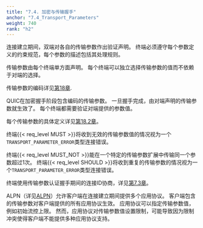 ```yaml
---
title: "7.4. 加密与传输握手"
anchor: "7.4_Transport_Parameters"
weight: 740
rank: "h2"
---
```


连接建立期间，双端对各自的传输参数作出验证声明。
终端必须遵守每个参数定义的约束规范，每个参数的描述包括其处理规则。

传输参数由每个终端单方面声明。
每个终端可以独立选择传输参数的值而不依赖于对端的选择。

传输参数的编码详见[第18章](#18_Transport_Parameter_Encoding).

QUIC在加密握手阶段包含编码的传输参数。
一旦握手完成，由对端声明的传输参数就生效了。
每个终端都需要验证对端提供的参数值。

每个传输参数的具体定义详见[第18.2章](#18.2_Transport_Parameter_Definitions)。

终端{{< req_level MUST >}}将收到无效的传输参数值的情况视为一个`TRANSPORT_PARAMETER_ERROR`类型连接错误。

终端{{< req_level MUST_NOT >}}能在一个特定的传输参数扩展中传输同一个参数超过1次。
终端{{< req_level SHOULD >}}将收到重复的传输参数的情况视为一个`TRANSPORT_PARAMETER_ERROR`类型连接错误。

终端使用传输参数认证握手期间的连接ID协商，详见[第7.3章](#7.3_Authenticating_Connection_IDs)。

ALPN（详见[ALPN](https://www.rfc-editor.org/info/rfc7301)）允许客户端在连接建立期间提供多个应用协议。
客户端包含的传输参数对客户端提供的所有应用协议生效。
应用协议可以指定传输参数值，例如初始流控上限。
然而，应用协议对传输参数值设置限制，可能导致因为限制冲突使得客户端不能提供多种应用协议支持。
